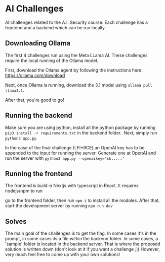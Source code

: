 # AI Challenges

AI challenges related to the A.I. Security course.
Each challenge has a frontend and a backend which can be run locally.

## Downloading Ollama

The first 4 challenges run using the Meta LLama AI. These challenges require the local running of the Ollama model.

First, download the Ollama agent by following the instructions here: https://ollama.com/download 

Next, once Ollama is running, download the 3.1 model using `ollama pull llama3.1`.

After that, you're good to go!

## Running the backend

Make sure you are using python, install all the python package by running `pip3 install -r requirements.txt` in the backend folder.. 
Next, simply run `python3 app.py`. 

In the case of the final challenge (LFI+RCE) an OpenAI key has to be appended to the input for running the server. Generate one at OpenAI and run the server with `python3 app.py --openaikey="sk....."`

## Running the frontend

The frontend is build in Nextjs with typescript in React. It requires nodejs/npm to run

go to the frontend folder, then run `npm i` to install all the modules. After that, start the development server by running `npm run dev`

## Solves

The main goal of the challenges is to get the flag. In some cases it's in the prompt, in some cases its a file within the backend folder. In some cases, a 'sample' folder is located in the backend server. That is where the proposed solution is written down (don't look at it if you want a challenge ;)) However, very much feel free to come up with your own solutions!